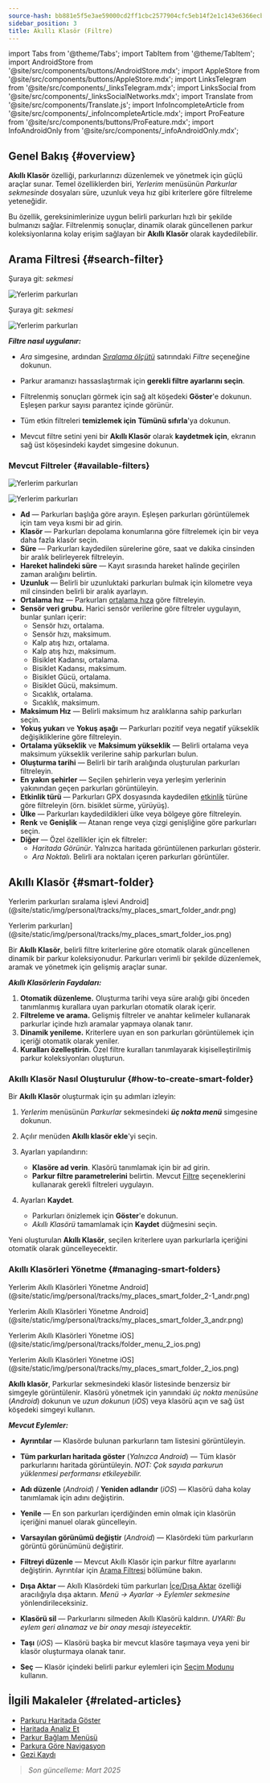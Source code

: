 ```yaml
---
source-hash: bb881e5f5e3ae59000cd2ff1cbc2577904cfc5eb14f2e1c143e6366ecb6952f1
sidebar_position: 3
title: Akıllı Klasör (Filtre)
---
```

import Tabs from '@theme/Tabs';
import TabItem from '@theme/TabItem';
import AndroidStore from '@site/src/components/buttons/AndroidStore.mdx';
import AppleStore from '@site/src/components/buttons/AppleStore.mdx';
import LinksTelegram from '@site/src/components/_linksTelegram.mdx';
import LinksSocial from '@site/src/components/_linksSocialNetworks.mdx';
import Translate from '@site/src/components/Translate.js';
import InfoIncompleteArticle from '@site/src/components/_infoIncompleteArticle.mdx';
import ProFeature from '@site/src/components/buttons/ProFeature.mdx';
import InfoAndroidOnly from '@site/src/components/_infoAndroidOnly.mdx';



## Genel Bakış {#overview}

**Akıllı Klasör** özelliği, parkurlarınızı düzenlemek ve yönetmek için güçlü araçlar sunar. Temel özelliklerden biri, *Yerlerim* menüsünün *Parkurlar sekmesinde* dosyaları süre, uzunluk veya hız gibi kriterlere göre filtreleme yeteneğidir.

Bu özellik, gereksinimlerinize uygun belirli parkurları hızlı bir şekilde bulmanızı sağlar. Filtrelenmiş sonuçlar, dinamik olarak güncellenen parkur koleksiyonlarına kolay erişim sağlayan bir **Akıllı Klasör** olarak kaydedilebilir.


## Arama Filtresi {#search-filter}

<Tabs groupId="operating-systems" queryString="current-os">

<TabItem value="android" label="Android">

Şuraya git: *<Translate android="true" ids="shared_string_menu,shared_string_my_places,shared_string_gpx_files"/> sekmesi*

![Yerlerim parkurları](@site/static/img/personal/tracks/my_places_tracks_filter_2_andr.png)

</TabItem>

<TabItem value="ios" label="iOS">

Şuraya git: *<Translate ios="true" ids="shared_string_menu,shared_string_my_places,shared_string_gpx_tracks"/> sekmesi*

![Yerlerim parkurları](@site/static/img/personal/tracks/my_places_tracks_filter_ios.png)

</TabItem>

</Tabs>

***Filtre nasıl uygulanır:***

- *Ara* simgesine, ardından [*Sıralama ölçütü*](./manage-tracks.md#sort-by) satırındaki *Filtre* seçeneğine dokunun.

- Parkur aramanızı hassaslaştırmak için **gerekli filtre ayarlarını seçin**.

- Filtrelenmiş sonuçları görmek için sağ alt köşedeki **Göster**'e dokunun. Eşleşen parkur sayısı parantez içinde görünür.

- Tüm etkin filtreleri **temizlemek için** **Tümünü sıfırla**'ya dokunun.

- Mevcut filtre setini yeni bir **Akıllı Klasör** olarak **kaydetmek için**, ekranın sağ üst köşesindeki kaydet simgesine dokunun.


### Mevcut Filtreler {#available-filters}

<Tabs groupId="operating-systems" queryString="current-os">

<TabItem value="android" label="Android">

![Yerlerim parkurları](@site/static/img/personal/tracks/my_places_tracks_filter_andr.png)

</TabItem>

<TabItem value="ios" label="iOS">

![Yerlerim parkurları](@site/static/img/personal/tracks/my_places_tracks_filter_2_ios.png)

</TabItem>

</Tabs>

- **Ad** — Parkurları başlığa göre arayın. Eşleşen parkurları görüntülemek için tam veya kısmi bir ad girin.
- **Klasör** — Parkurları depolama konumlarına göre filtrelemek için bir veya daha fazla klasör seçin.
- **Süre** — Parkurları kaydedilen sürelerine göre, saat ve dakika cinsinden bir aralık belirleyerek filtreleyin.
- **Hareket halindeki süre** — Kayıt sırasında hareket halinde geçirilen zaman aralığını belirtin.
- **Uzunluk** — Belirli bir uzunluktaki parkurları bulmak için kilometre veya mil cinsinden belirli bir aralık ayarlayın.
- **Ortalama hız** — Parkurları [ortalama hıza](../../widgets/info-widgets.md#average-speed) göre filtreleyin.
- **Sensör veri grubu.**
    Harici sensör verilerine göre filtreler uygulayın, bunlar şunları içerir:
    - Sensör hızı, ortalama.
    - Sensör hızı, maksimum.
    - Kalp atış hızı, ortalama.
    - Kalp atış hızı, maksimum.
    - Bisiklet Kadansı, ortalama.
    - Bisiklet Kadansı, maksimum.
    - Bisiklet Gücü, ortalama.
    - Bisiklet Gücü, maksimum.
    - Sıcaklık, ortalama.
    - Sıcaklık, maksimum.
- **Maksimum Hız** — Belirli maksimum hız aralıklarına sahip parkurları seçin.
- **Yokuş yukarı** ve **Yokuş aşağı** — Parkurları pozitif veya negatif yükseklik değişikliklerine göre filtreleyin.
- **Ortalama yükseklik** ve **Maksimum yükseklik** — Belirli ortalama veya maksimum yükseklik verilerine sahip parkurları bulun.
- **Oluşturma tarihi** — Belirli bir tarih aralığında oluşturulan parkurları filtreleyin.
- **En yakın şehirler** — Seçilen şehirlerin veya yerleşim yerlerinin yakınından geçen parkurları görüntüleyin.
- **Etkinlik türü** — Parkurları GPX dosyasında kaydedilen [etkinlik](../../map/tracks/track-context-menu.md#track-information-activity) türüne göre filtreleyin (örn. bisiklet sürme, yürüyüş).
- **Ülke** — Parkurları kaydedildikleri ülke veya bölgeye göre filtreleyin.
- **Renk** ve **Genişlik** — Atanan renge veya çizgi genişliğine göre parkurları seçin.
- **Diğer** — Özel özellikler için ek filtreler:
    - *Haritada Görünür*. Yalnızca haritada görüntülenen parkurları gösterir.
    - *Ara Noktalı*. Belirli ara noktaları içeren parkurları görüntüler.


## Akıllı Klasör {#smart-folder}

<Tabs groupId="operating-systems" queryString="current-os">

<TabItem value="android" label="Android">

Yerlerim parkurları sıralama işlevi Android](@site/static/img/personal/tracks/my_places_smart_folder_andr.png)

</TabItem>

<TabItem value="ios" label="iOS">

Yerlerim parkurları](@site/static/img/personal/tracks/my_places_smart_folder_ios.png)

</TabItem>

</Tabs>

Bir **Akıllı Klasör**, belirli filtre kriterlerine göre otomatik olarak güncellenen dinamik bir parkur koleksiyonudur. Parkurları verimli bir şekilde düzenlemek, aramak ve yönetmek için gelişmiş araçlar sunar.

***Akıllı Klasörlerin Faydaları:***

1. **Otomatik düzenleme.**
    Oluşturma tarihi veya süre aralığı gibi önceden tanımlanmış kurallara uyan parkurları otomatik olarak içerir.
2. **Filtreleme ve arama.**
    Gelişmiş filtreler ve anahtar kelimeler kullanarak parkurlar içinde hızlı aramalar yapmaya olanak tanır.
3. **Dinamik yenileme.**
    Kriterlere uyan en son parkurları görüntülemek için içeriği otomatik olarak yeniler.
4. **Kuralları özelleştirin.**
    Özel filtre kuralları tanımlayarak kişiselleştirilmiş parkur koleksiyonları oluşturun.


### Akıllı Klasör Nasıl Oluşturulur {#how-to-create-smart-folder}

Bir **Akıllı Klasör** oluşturmak için şu adımları izleyin:

1. *Yerlerim* menüsünün *Parkurlar* sekmesindeki ***üç nokta menü*** simgesine dokunun.

2. Açılır menüden **Akıllı klasör ekle**'yi seçin.

3. Ayarları yapılandırın:
   - **Klasöre ad verin**. Klasörü tanımlamak için bir ad girin.
   - **Parkur filtre parametrelerini** belirtin. Mevcut [Filtre](#available-filters) seçeneklerini kullanarak gerekli filtreleri uygulayın.

4. Ayarları **Kaydet**.
    - Parkurları önizlemek için **Göster**'e dokunun.
    - *Akıllı Klasörü* tamamlamak için **Kaydet** düğmesini seçin.

Yeni oluşturulan **Akıllı Klasör**, seçilen kriterlere uyan parkurlarla içeriğini otomatik olarak güncelleyecektir.


### Akıllı Klasörleri Yönetme {#managing-smart-folders}

<Tabs groupId="operating-systems" queryString="current-os">

<TabItem value="android" label="Android">

Yerlerim Akıllı Klasörleri Yönetme Android](@site/static/img/personal/tracks/my_places_smart_folder_2-1_andr.png)

Yerlerim Akıllı Klasörleri Yönetme Android](@site/static/img/personal/tracks/my_places_smart_folder_3_andr.png)

</TabItem>

<TabItem value="ios" label="iOS">

Yerlerim Akıllı Klasörleri Yönetme iOS](@site/static/img/personal/tracks/folder_menu_2_ios.png)

Yerlerim Akıllı Klasörleri Yönetme iOS](@site/static/img/personal/tracks/my_places_smart_folder_2_ios.png)

</TabItem>

</Tabs>

**Akıllı klasör**, Parkurlar sekmesindeki klasör listesinde benzersiz bir simgeyle görüntülenir. Klasörü yönetmek için yanındaki *üç nokta menüsüne* (*Android*) dokunun ve *uzun dokunun* (*iOS*) veya klasörü açın ve sağ üst köşedeki simgeyi kullanın.

***Mevcut Eylemler:***

- **Ayrıntılar** — Klasörde bulunan parkurların tam listesini görüntüleyin.

- **Tüm parkurları haritada göster** (*Yalnızca Android*) — Tüm klasör parkurlarını haritada görüntüleyin.
    *NOT: Çok sayıda parkurun yüklenmesi performansı etkileyebilir.*

- **Adı düzenle** (*Android*) / **Yeniden adlandır** (*iOS*) — Klasörü daha kolay tanımlamak için adını değiştirin.

- **Yenile** — En son parkurları içerdiğinden emin olmak için klasörün içeriğini manuel olarak güncelleyin.

- **Varsayılan görünümü değiştir** (*Android*) — Klasördeki tüm parkurların görüntü görünümünü değiştirir.

- **Filtreyi düzenle** — Mevcut Akıllı Klasör için parkur filtre ayarlarını değiştirin. Ayrıntılar için [Arama Filtresi](#search-filter) bölümüne bakın.

- **Dışa Aktar** — Akıllı Klasördeki tüm parkurları [İçe/Dışa Aktar](../../personal/import-export.md) özelliği aracılığıyla dışa aktarın. *Menü → Ayarlar → Eylemler sekmesine* yönlendirileceksiniz.

- **Klasörü sil** — Parkurlarını silmeden Akıllı Klasörü kaldırın.
    *UYARI: Bu eylem geri alınamaz ve bir onay mesajı isteyecektir.*

- **Taşı** (*iOS*) — Klasörü başka bir mevcut klasöre taşımaya veya yeni bir klasör oluşturmaya olanak tanır.

- **Seç** — Klasör içindeki belirli parkur eylemleri için [Seçim Modunu](./manage-tracks.md#selection-mode) kullanın.


## İlgili Makaleler {#related-articles}

- [Parkuru Haritada Göster](../../map/tracks/index.md)
- [Haritada Analiz Et](../../map/tracks/index.md#analyze-track-on-map)
- [Parkur Bağlam Menüsü](../../map/tracks/track-context-menu.md)
- [Parkura Göre Navigasyon](../../navigation/setup/gpx-navigation.md)
- [Gezi Kaydı](../../plugins/trip-recording.md)

> *Son güncelleme: Mart 2025*